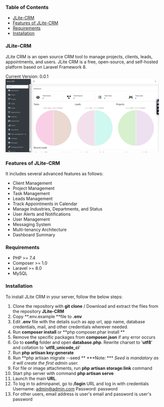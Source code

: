 ### Table of Contents
- [JLite-CRM](#jlite-crm)
- [Features of JLite-CRM](#features-of-jlite-crm)
- [Requirements](#requirements)
- [Installation](#installation)


### JLite-CRM
JLite CRM is an open source CRM tool to manage projects, clients, leads, appointments, and users. JLite CRM is a free, open-source, and self-hosted platform based on Laravel Framework 8.

Current Version: 0.0.1
<img src="/JLite Screen.png" alt="JLite-CRM"/>

### Features of JLite-CRM
It includes several advanced features as follows:

- Client Management
- Project Management
- Task Management
- Leads Management
- Track Appointments in Calendar
- Manage Industries, Departments, and Status
- User Alerts and Notifications
- User Management
- Messaging System
- Multi-tenancy Architecture
- Dashboard Summary

### Requirements
- PHP >= 7.4
- Composer >= 1.0
- Laravel >= 8.0
- MySQL

### Installation
To install JLite CRM in your server, follow the below steps:
1. Clone the repository with **git clone** / Download and extract the files from the repository **JLite-CRM**
2. Copy **.env.example **file to **.env**
3. Edit **.env** file with the details such as app url, app name, database credentials, mail, and other credentials wherever needed.
4. Run **composer install** or **php composer.phar install **
5. Remove the specific packages from **composer.json** if any error occurs
6. Go to **config** folder and open **database.php**. Rewrite charset to '**utf8**' and collation to '**utf8_unicode_ci**'
7. Run **php artisan key:generate**
8. Run **php artisan migrate --seed **
***Note: ***  *Seed is mandatory as it will create the first admin user.*
9. For file or image attachments, run **php artisan storage:link** command
10. Start php server with command **php artisan serve**
11. Launch the main **URL**.
12. To log in to adminpanel, go to **/login** URL and log in with credentials
Username: admin@admin.com
Password: password
13. For other users, email address is user's email and password is user's password


